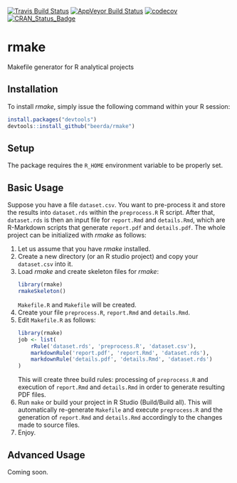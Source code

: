 [![Travis Build Status](https://travis-ci.org/beerda/rmake.svg?branch=master)](https://travis-ci.org/beerda/rmake) [![AppVeyor Build Status](https://ci.appveyor.com/api/projects/status/github/beerda/rmake?branch=master&svg=true)](https://ci.appveyor.com/project/beerda/rmake) [![codecov](https://codecov.io/gh/beerda/rmake/branch/master/graph/badge.svg)](https://codecov.io/gh/beerda/rmake) [![CRAN\_Status\_Badge](http://www.r-pkg.org/badges/version/rmake)](https://cran.r-project.org/package=rmake)


rmake
=====

Makefile generator for R analytical projects


Installation
------------

To install *rmake*, simply issue the following command within your R session:

``` r
install.packages("devtools")
devtools::install_github("beerda/rmake")
```

Setup
-----

The package requires the ```R_HOME``` environment variable to be properly set.


Basic Usage
-----------

Suppose you have a file ```dataset.csv```. You want to pre-process it and store the results into ```dataset.rds```
within the ```preprocess.R``` R script.  After that, ```dataset.rds``` is then an input file for
```report.Rmd``` and ```details.Rmd```, which are R-Markdown scripts that generate ```report.pdf``` and
```details.pdf```. The whole project can be initialized with *rmake* as follows:

1. Let us assume that you have *rmake* installed.
2. Create a new directory (or an R studio project) and copy your ```dataset.csv``` into it.
3. Load *rmake* and create skeleton files for *rmake*:
   ``` r
   library(rmake)
   rmakeSkeleton()
   ```
   ```Makefile.R``` and ```Makefile``` will be created.
4. Create your file ```preprocess.R```, ```report.Rmd``` and ```details.Rmd```.
4. Edit ```Makefile.R``` as follows:
   ``` r
   library(rmake)
   job <- list(
       rRule('dataset.rds', 'preprocess.R', 'dataset.csv'),
       markdownRule('report.pdf', 'report.Rmd', 'dataset.rds'),
       markdownRule('details.pdf', 'details.Rmd', 'dataset.rds')
   )
   ```
   This will create three build rules: processing of ```preprocess.R``` and execution of ```report.Rmd``` and ```details.Rmd```
   in order to generate resulting PDF files.
5. Run ```make``` or build your project in R Studio (Build/Build all). This will automatically re-generate ```Makefile```
   and execute ```preprocess.R``` and the generation of ```report.Rmd``` and ```details.Rmd``` accordingly to the changes
   made to source files.
6. Enjoy.



Advanced Usage
--------------

Coming soon.
